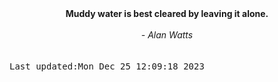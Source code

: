 
<div align="center"><b><span>Muddy water is best cleared by leaving it alone.</span></b><br><br><i> - Alan Watts</i></div>
<br><br><kbd>Last updated:Mon Dec 25 12:09:18 2023</kbd>